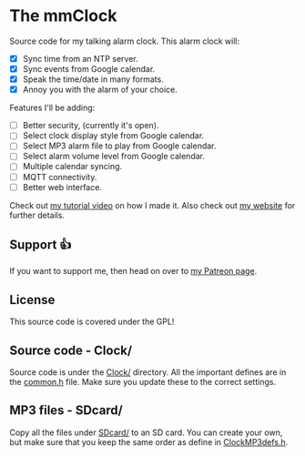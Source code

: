 # The mmClock
Source code for my talking alarm clock. This alarm clock will:
-[x] Sync time from an NTP server.
-[x] Sync events from Google calendar.
-[x] Speak the time/date in many formats.
-[x] Annoy you with the alarm of your choice.

Features I'll be adding:
-[ ] Better security, (currently it's open).
-[ ] Select clock display style from Google calendar.
-[ ] Select MP3 alarm file to play from Google calendar.
-[ ] Select alarm volume level from Google calendar.
-[ ] Multiple calendar syncing.
-[ ] MQTT connectivity.
-[ ] Better web interface.

Check out [my tutorial video](https://www.youtube.com/watch?v=IoX6t03ULnc) on how I made it.
Also check out [my website](https://mickmake.com/) for further details. 


## Support :+1:
If you want to support me, then head on over to [my Patreon page](http://patreon.com/MickMake).


## License
This source code is covered under the GPL!


## Source code - Clock/
Source code is under the [Clock/](Clock/) directory.
All the important defines are in the [common.h](Clock/common.h) file.
Make sure you update these to the correct settings.

## MP3 files - SDcard/
Copy all the files under [SDcard/](SDcard/) to an SD card. You can create your own, but make sure that you keep the same order as define in [ClockMP3defs.h](Clock/ClockMP3defs.h).

